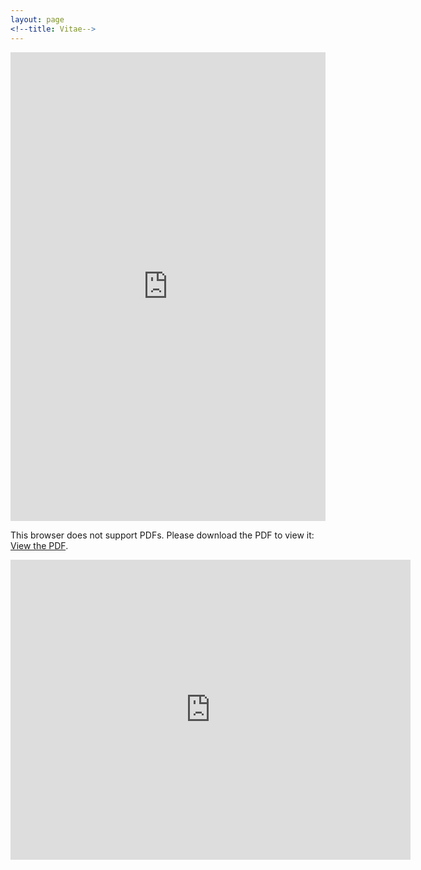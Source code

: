 ```yaml
---
layout: page
<!--title: Vitae-->
---
```

<link rel="stylesheet" href="https://cdn.rawgit.com/jpswalsh/academicons/master/css/academicons.min.css">
<object data="https://drive.google.com/file/d/1zblrJ7doH8TXGh0-N0q3nMajJbk8_Xdz/view" width="100%" height="750px">
<embed src="https://drive.google.com/file/d/1zblrJ7doH8TXGh0-N0q3nMajJbk8_Xdz/view" type="application/pdf" width="100%" height="750px" />
<p>This browser does not support PDFs. Please download the PDF to view it: <a href="https://drive.google.com/file/d/1zblrJ7doH8TXGh0-N0q3nMajJbk8_Xdz/view">View the PDF</a>.</p>
  <!--</embed>-->
</object>
<iframe frameborder="0" scrolling="no"
     width="640" height="480"
     src="https://drive.google.com/file/d/1zblrJ7doH8TXGh0-N0q3nMajJbk8_Xdz/view">
  </iframe>
